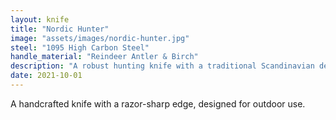 ```yaml
---
layout: knife
title: "Nordic Hunter"
image: "assets/images/nordic-hunter.jpg"
steel: "1095 High Carbon Steel"
handle_material: "Reindeer Antler & Birch"
description: "A robust hunting knife with a traditional Scandinavian design."
date: 2021-10-01
---
```

A handcrafted knife with a razor-sharp edge, designed for outdoor use.


